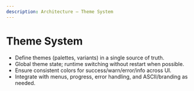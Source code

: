 ```yaml
---
description: Architecture — Theme System
---
```


# Theme System

- Define themes (palettes, variants) in a single source of truth.
- Global theme state; runtime switching without restart when possible.
- Ensure consistent colors for success/warn/error/info across UI.
- Integrate with menus, progress, error handling, and ASCII/branding as needed.
